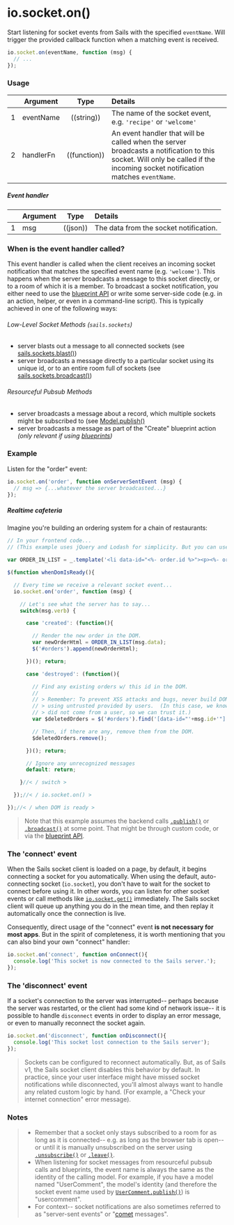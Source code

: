 # io.socket.on()

Start listening for socket events from Sails with the specified `eventName`.  Will trigger the provided callback function when a matching event is received.

```js
io.socket.on(eventName, function (msg) {
  // ...
});
```


### Usage

|   | Argument    | Type         | Details |
|---|-------------|:------------:|:--------|
| 1 | eventName   | ((string))   | The name of the socket event, e.g. `'recipe'` or `'welcome'`
| 2 | handlerFn   | ((function)) | An event handler that will be called when the server broadcasts a notification to this socket.  Will only be called if the incoming socket notification matches `eventName`.


##### Event handler

|   | Argument  | Type            | Details |
|---|:----------|:---------------:|:--------|
| 1 | msg       | ((json))        | The data from the socket notification.



### When is the event handler called?

This event handler is called when the client receives an incoming socket notification that matches the specified event name (e.g. `'welcome'`).  This happens when the server broadcasts a message to this socket directly, or to a room of which it is a member.  To broadcast a socket notification, you either need to use the [blueprint API](https://sailsjs.com/documentation/concepts/blueprints) or write some server-side code (e.g. in an action, helper, or even in a command-line script).  This is typically achieved in one of the following ways:


###### Low-Level Socket Methods (`sails.sockets`)
+ server blasts out a message to all connected sockets (see [sails.sockets.blast()](https://sailsjs.com/documentation/reference/web-sockets/sails-sockets/blast))
+ server broadcasts a message directly to a particular socket using its unique id, or to an entire room full of sockets (see [sails.sockets.broadcast()](https://sailsjs.com/documentation/reference/web-sockets/sails-sockets/broadcast))


###### Resourceful Pubsub Methods
+ server broadcasts a message about a record, which multiple sockets might be subscribed to (see [Model.publish()](https://sailsjs.com/documentation/reference/web-sockets/resourceful-pub-sub/publish)
+ server broadcasts a message as part of the "Create" blueprint action _(only relevant if using [blueprints](https://sailsjs.com/documentation/concepts/blueprints))_



### Example

Listen for the "order" event:

```javascript
io.socket.on('order', function onServerSentEvent (msg) {
  // msg => {...whatever the server broadcasted...}
});
```


##### Realtime cafeteria

Imagine you're building an ordering system for a chain of restaurants:

```javascript
// In your frontend code...
// (This example uses jQuery and Lodash for simplicity. But you can use any library or framework you like.)

var ORDER_IN_LIST = _.template('<li data-id="<%- order.id %>"><p><%- order.summary %></p></li>');

$(function whenDomIsReady(){

  // Every time we receive a relevant socket event...
  io.socket.on('order', function (msg) {

    // Let's see what the server has to say...
    switch(msg.verb) {

      case 'created': (function(){

        // Render the new order in the DOM.
        var newOrderHtml = ORDER_IN_LIST(msg.data);
        $('#orders').append(newOrderHtml);

      })(); return;

      case 'destroyed': (function(){

        // Find any existing orders w/ this id in the DOM.
        //
        // > Remember: To prevent XSS attacks and bugs, never build DOM selectors
        // > using untrusted provided by users.  (In this case, we know that "id"
        // > did not come from a user, so we can trust it.)
        var $deletedOrders = $('#orders').find('[data-id="'+msg.id+'"]');

        // Then, if there are any, remove them from the DOM.
        $deletedOrders.remove();

      })(); return;

      // Ignore any unrecognized messages
      default: return;

    }//< / switch >

  });//< / io.socket.on() >

});//< / when DOM is ready >
```

> Note that this example assumes the backend calls [`.publish()`](https://sailsjs.com/documentation/reference/web-sockets/resourceful-pub-sub/publish) or [`.broadcast()`](https://sailsjs.com/documentation/reference/web-sockets/sails-sockets/broadcast) at some point.  That might be through custom code, or via the [blueprint API](https://sailsjs.com/documentation/concepts/blueprints).


### The 'connect' event
When the Sails socket client is loaded on a page, by default, it begins connecting a socket for you automatically.  When using the default, auto-connecting socket (`io.socket`), you don't have to wait for the socket to connect before using it.  In other words, you can listen for other socket events or call methods like [`io.socket.get()`](https://sailsjs.com/documentation/reference/web-sockets/socket-client/io-socket-get) immediately.  The Sails socket client will queue up anything you do in the mean time, and then replay it automatically once the connection is live.

Consequently, direct usage of the "connect" event **is not necessary for most apps**.  But in the spirit of completeness, it is worth mentioning that you can also bind your own "connect" handler:

```javascript
io.socket.on('connect', function onConnect(){
  console.log('This socket is now connected to the Sails server.');
});
```

### The 'disconnect' event

If a socket's connection to the server was interrupted-- perhaps because the server was restarted, or the client had some kind of network issue-- it is possible to handle `disconnect` events in order to display an error message, or even to manually reconnect the socket again.

```javascript
io.socket.on('disconnect', function onDisconnect(){
  console.log('This socket lost connection to the Sails server');
});
```

> Sockets can be configured to reconnect automatically.  But, as of Sails v1, the Sails socket client disables this behavior by default.  In practice, since your user interface might have missed socket notifications while disconnected, you'll almost always want to handle any related custom logic by hand.  (For example, a "Check your internet connection" error message).



### Notes
>+ Remember that a socket only stays subscribed to a room for as long as it is connected-- e.g. as long as the browser tab is open-- or until it is manually unsubscribed on the server using [`.unsubscribe()`](https://sailsjs.com/documentation/reference/web-sockets/resourceful-pub-sub/unsubscribe) or [`.leave()`](https://sailsjs.com/documentation/reference/web-sockets/sails-sockets/leave).
>+ When listening for socket messages from resourceful pubsub calls and blueprints, the event name is always the same as the identity of the calling model.  For example, if you have a model named "UserComment", the model's identity (and therefore the socket event name used by [`UserComment.publish()`](https://sailsjs.com/documentation/reference/web-sockets/resourceful-pub-sub)) is "usercomment".
>+ For context-- socket notifications are also sometimes referred to as "server-sent events" or "[comet](http://en.wikipedia.org/wiki/Comet_(programming)) messages".


<docmeta name="displayName" value="io.socket.on()">
<docmeta name="pageType" value="method">

